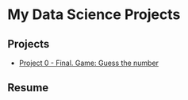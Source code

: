 # My Data Science Projects

## Projects
* [ Project 0 - Final. Game: Guess the number](https://github.com/wancraig/sf_data_science_pro/tree/main/Project%200%20-%20Final%20Task)

## Resume